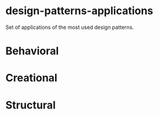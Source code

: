 # design-patterns-applications
Set of applications of the most used design patterns.

# Behavioral

# Creational

# Structural